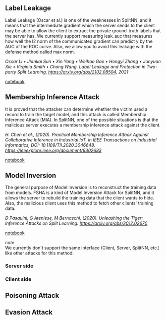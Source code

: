 ## Label Leakage

Label Leakage (Oscar et al.) is one of the weaknesses in SplitNN, and it means that the intermediate gradient which the server sends to the client may be able to allow the client to extract the private ground-truth labels that the server has. We currently support measuring leak_auc that measures how well the l2 norm of the communicated gradient can predict y by the AUC of the ROC curve. Also, we allow you to avoid this leakage with the defense method called max norm.

*Oscar Li • Jiankai Sun • Xin Yang • Weihao Gao • Hongyi Zhang • Junyuan Xie • Virginia Smith • Chong Wang. Label Leakage and Protection in Two-party Split Learning, https://arxiv.org/abs/2102.08504, 2021*

[notebook](examples/Label_Leakage.ipynb)

## Membership Inference Attack

It is proved that the attacker can determine whether the victim used a record to train the target model, and this attack is called Membership Inference Attack (MIA). In SplitNN, one of the possible situations is that the malicious server executes a membership inference attack against the client.

 *H. Chen et al., (2020). Practical Membership Inference Attack Against Collaborative Inference in Industrial IoT, in IEEE Transactions on Industrial Informatics, DOI: 10.1109/TII.2020.3046648. https://ieeexplore.ieee.org/document/9302683*

[notebook](examples/Membershio_Inference_Attack.ipynb)

## Model Inversion

The general purpose of Model Inversion is to reconstruct the training data from models. FSHA is a kind of Model Inversion Attack for SplitNN, and it allows the server to rebuild the training data that the client wants to hide. Also, the malicious client uses this method to fetch other clients' training data.

 *D Pasquini, G Ateniese, M Bernaschi. (2020). Unleashing the Tiger: Inference Attacks on Split Learning. https://arxiv.org/abs/2012.02670*

[notebook](examples/FSHA_Model_Inversion_FSHA.ipynb)

*note*\
We currently don't support the same interface (Client, Server, SplitNN, etc.) like other attacks for this method.

### Server side

### Client side

## Poisoning Attack

## Evasion Attack

